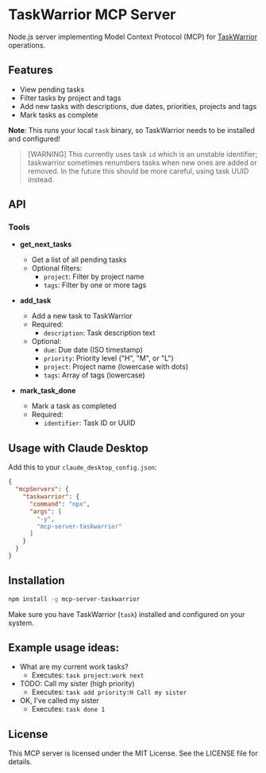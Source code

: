 # TaskWarrior MCP Server

Node.js server implementing Model Context Protocol (MCP) for [TaskWarrior](https://taskwarrior.org/) operations.

## Features

- View pending tasks
- Filter tasks by project and tags
- Add new tasks with descriptions, due dates, priorities, projects and tags
- Mark tasks as complete

**Note**: This runs your local `task` binary, so TaskWarrior needs to be installed and configured!

> [WARNING]
> This currently uses task `id` which is an unstable identifier; taskwarrior
> sometimes renumbers tasks when new ones are added or removed. In the future
> this should be more careful, using task UUID instead.

## API

### Tools

- **get_next_tasks**
  - Get a list of all pending tasks
  - Optional filters:
    - `project`: Filter by project name
    - `tags`: Filter by one or more tags

- **add_task**
  - Add a new task to TaskWarrior
  - Required:
    - `description`: Task description text
  - Optional:
    - `due`: Due date (ISO timestamp)
    - `priority`: Priority level ("H", "M", or "L")
    - `project`: Project name (lowercase with dots)
    - `tags`: Array of tags (lowercase)

- **mark_task_done**
  - Mark a task as completed
  - Required:
    - `identifier`: Task ID or UUID

## Usage with Claude Desktop

Add this to your `claude_desktop_config.json`:

```json
{
  "mcpServers": {
    "taskwarrior": {
      "command": "npx",
      "args": [
        "-y",
        "mcp-server-taskwarrior"
      ]
    }
  }
}
```

## Installation

```bash
npm install -g mcp-server-taskwarrior
```

Make sure you have TaskWarrior (`task`) installed and configured on your system.

## Example usage ideas:

* What are my current work tasks?
  * Executes: `task project:work next`
* TODO: Call my sister (high priority)
  * Executes: `task add priority:H Call my sister`
* OK, I've called my sister
  * Executes: `task done 1`

## License

This MCP server is licensed under the MIT License. See the LICENSE file for details.

